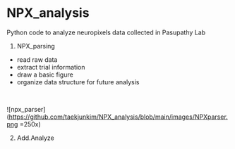 # NPX_analysis
Python code to analyze neuropixels data collected in Pasupathy Lab
<br>


1. NPX_parsing 
 - read raw data
 - extract trial information
 - draw a basic figure
 - organize data structure for future analysis
<br>

![npx_parser](https://github.com/taekjunkim/NPX_analysis/blob/main/images/NPXparser.png =250x)


2. Add.Analyze
